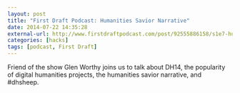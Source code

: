 ```yaml
---
layout: post
title: "First Draft Podcast: Humanities Savior Narrative"
date: 2014-07-22 14:35:28
external-url: http://www.firstdraftpodcast.com/post/92555886158/s1e7-humanities-savior-narrative-glen-worthey
categories: [hacks]
tags: [podcast, First Draft]
---
```


Friend of the show Glen Worthy joins us to talk about DH14, the popularity of digital humanities projects, the humanities savior narrative, and ‪#‎dhsheep‬.
